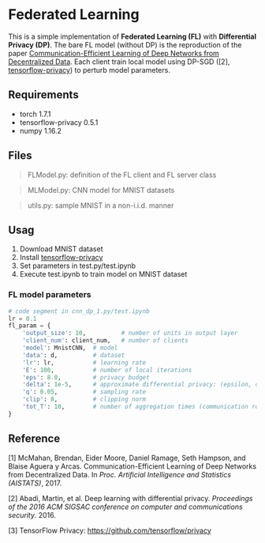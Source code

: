 # Federated Learning

This is a simple implementation of **Federated Learning (FL)** with **Differential Privacy (DP)**. The bare FL model (without DP) is the reproduction of the paper [Communication-Efficient Learning of Deep Networks from Decentralized Data](https://arxiv.org/abs/1602.05629). Each client train local model using DP-SGD ([2], [tensorflow-privacy]( https://github.com/tensorflow/privacy)) to perturb model parameters.

## Requirements
- torch 1.7.1
- tensorflow-privacy 0.5.1
- numpy 1.16.2

## Files
> FLModel.py: definition of the FL client and FL server class

> MLModel.py: CNN model for MNIST datasets

> utils.py: sample MNIST in a non-i.i.d. manner

## Usag
1. Download MNIST dataset
2. Install [tensorflow-privacy]( https://github.com/tensorflow/privacy)
2. Set parameters in test.py/test.ipynb
3. Execute test.ipynb to train model on MNIST dataset

### FL model parameters
```python
# code segment in cnn_dp_1.py/test.ipynb
lr = 0.1
fl_param = {
    'output_size': 10,          # number of units in output layer
    'client_num': client_num,   # number of clients
    'model': MnistCNN,  # model
    'data': d,          # dataset
    'lr': lr,           # learning rate
    'E': 100,           # number of local iterations
    'eps': 8.0,         # privacy budget
    'delta': 1e-5,      # approximate differential privacy: (epsilon, delta)-DP
    'q': 0.05,          # sampling rate
    'clip': 8,          # clipping norm
    'tot_T': 10,        # number of aggregation times (communication rounds)
}
```


## Reference
[1] McMahan, Brendan, Eider Moore, Daniel Ramage, Seth Hampson, and Blaise Aguera y Arcas. Communication-Efficient Learning of Deep Networks from Decentralized Data. In *Proc. Artificial Intelligence and Statistics (AISTATS)*, 2017.

[2] Abadi, Martin, et al. Deep learning with differential privacy. *Proceedings of the 2016 ACM SIGSAC conference on computer and communications security*. 2016.

[3] TensorFlow Privacy: https://github.com/tensorflow/privacy

